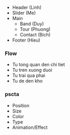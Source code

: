 - Header (Linh)
- Slider (Me)
- Main
  - Band (Duy)
  - Tour (Phuong)
  - Contact (Bich)
- Footer (Hieu)

### Flow

- Tu tong quan den chi tiet
- Tu tren xuong duoi
- Tu trai qua phai
- Tu de den kho

### pscta

- Position
- Size
- Color
- Type
- Animation/Effect
